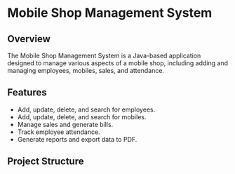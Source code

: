 # Mobile Shop Management System

## Overview

The Mobile Shop Management System is a Java-based application designed to manage various aspects of a mobile shop, including adding and managing employees, mobiles, sales, and attendance.

## Features

- Add, update, delete, and search for employees.
- Add, update, delete, and search for mobiles.
- Manage sales and generate bills.
- Track employee attendance.
- Generate reports and export data to PDF.

## Project Structure
